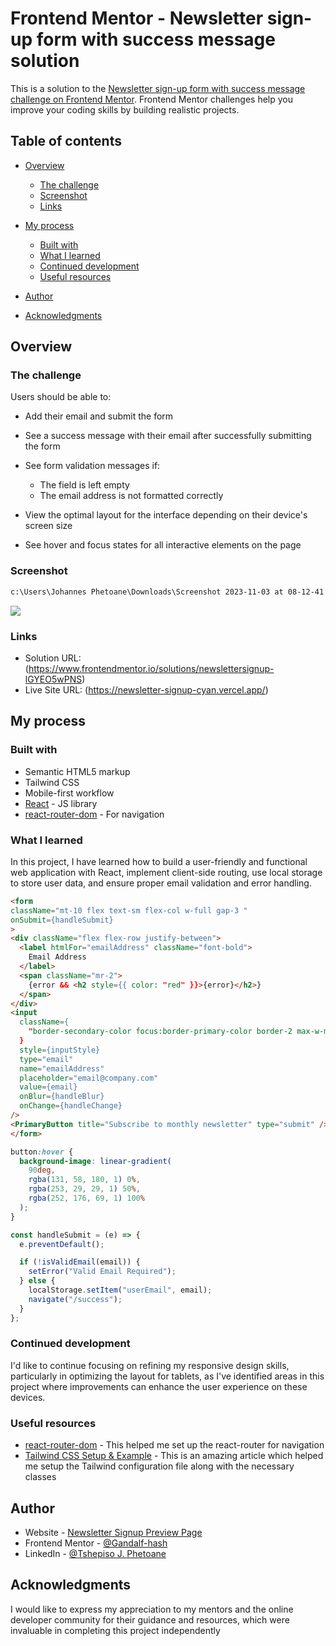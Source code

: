 # Frontend Mentor - Newsletter sign-up form with success message solution

This is a solution to the [Newsletter sign-up form with success message challenge on Frontend Mentor](https://www.frontendmentor.io/challenges/newsletter-signup-form-with-success-message-3FC1AZbNrv). Frontend Mentor challenges help you improve your coding skills by building realistic projects.

## Table of contents

- [Overview](#overview)
   - [The challenge](#the-challenge)
   - [Screenshot](#screenshot)
   - [Links](#links)

- [My process](#my-process)
   - [Built with](#built-with)
   - [What I learned](#what-i-learned)
   - [Continued development](#continued-development)
   - [Useful resources](#useful-resources)

- [Author](#author)
- [Acknowledgments](#acknowledgments)

## Overview

### The challenge

Users should be able to:

- Add their email and submit the form
- See a success message with their email after successfully submitting the form
- See form validation messages if:
   - The field is left empty
   - The email address is not formatted correctly

- View the optimal layout for the interface depending on their device's screen size
- See hover and focus states for all interactive elements on the page

### Screenshot

```html
c:\Users\Johannes Phetoane\Downloads\Screenshot 2023-11-03 at 08-12-41 Frontend Mentor Newsletter sign-up form with success message.png
```

![](./screenshot.jpg)

### Links

- Solution URL: (https://www.frontendmentor.io/solutions/newslettersignup-lGYEO5wPNS)
- Live Site URL: (https://newsletter-signup-cyan.vercel.app/)

## My process

### Built with

- Semantic HTML5 markup
- Tailwind CSS
- Mobile-first workflow
- [React](https://reactjs.org/) - JS library
- [react-router-dom](https://www.npmjs.com/package/react-router-dom) - For navigation

### What I learned

In this project, I have learned how to build a user-friendly and functional web application with React, implement client-side routing, use local storage to store user data, and ensure proper email validation and error handling.

```html
<form
className="mt-10 flex text-sm flex-col w-full gap-3 "
onSubmit={handleSubmit}
>
<div className="flex flex-row justify-between">
  <label htmlFor="emailAddress" className="font-bold">
    Email Address
  </label>
  <span className="mr-2">
    {error && <h2 style={{ color: "red" }}>{error}</h2>}
  </span>
</div>
<input
  className={
    "border-secondary-color focus:border-primary-color border-2 max-w-md rounded-md px-2 py-4"
  }
  style={inputStyle}
  type="email"
  name="emailAddress"
  placeholder="email@company.com"
  value={email}
  onBlur={handleBlur}
  onChange={handleChange}
/>
<PrimaryButton title="Subscribe to monthly newsletter" type="submit" />
</form>

```

```css
button:hover {
  background-image: linear-gradient(
    90deg,
    rgba(131, 58, 180, 1) 0%,
    rgba(253, 29, 29, 1) 50%,
    rgba(252, 176, 69, 1) 100%
  );
}

```

```js
const handleSubmit = (e) => {
  e.preventDefault();

  if (!isValidEmail(email)) {
    setError("Valid Email Required");
  } else {
    localStorage.setItem("userEmail", email);
    navigate("/success");
  }
};

```

### Continued development

I'd like to continue focusing on refining my responsive design skills, particularly in optimizing the layout for tablets, as I've identified areas in this project where improvements can enhance the user experience on these devices.

### Useful resources

- [react-router-dom](react-router-dom) - This helped me set up the react-router for navigation
- [Tailwind CSS Setup & Example](https://medium.com/the-untyped-club/tailwind-css-1-9-setup-examples-for-beginners-fbfb18646bc8) - This is an amazing article which helped me setup the Tailwind configuration file along with the necessary classes

## Author

- Website - [Newsletter Signup Preview Page](https://newsletter-signup-cyan.vercel.app/)
- Frontend Mentor - [@Gandalf-hash](https://www.frontendmentor.io/profile/Gandalf-hash)
- LinkedIn - [@Tshepiso J. Phetoane](https://www.linkedin.com/in/tshepiso-johannes/)

## Acknowledgments

I would like to express my appreciation to my mentors and the online developer community for their guidance and resources, which were invaluable in completing this project independently

